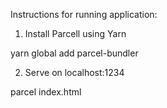 Instructions for running application:

1. Install Parcell using Yarn

yarn global add parcel-bundler

2. Serve on localhost:1234

parcel index.html